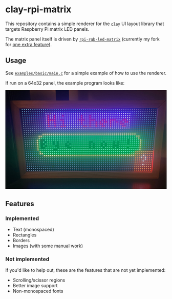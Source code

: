 # clay-rpi-matrix

This repository contains a simple renderer for the [`clay`](https://github.com/nicbarker/clay) UI
layout library that targets Raspberry Pi matrix LED panels.

The matrix panel itself is driven by [`rpi-rgb-led-matrix`](https://github.com/hzeller/rpi-rgb-led-matrix)
(currently my fork for [one extra feature](https://github.com/hzeller/rpi-rgb-led-matrix/issues/1775)).

## Usage

See [`examples/basic/main.c`](examples/basic/main.c) for a simple example of how to use the renderer.

If run on a 64x32 panel, the example program looks like:

![preview of the example on hardware](./examples/basic/output.jpg)

## Features
### Implemented
- Text (monospaced)
- Rectangles
- Borders
- Images (with some manual work)

### Not implemented

If you'd like to help out, these are the features that are not yet implemented:

- Scrolling/scissor regions
- Better image support
- Non-monospaced fonts
